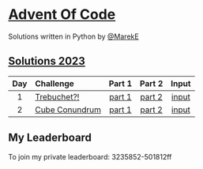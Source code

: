 # [Advent Of Code](https://adventofcode.com/)

Solutions written in Python by [@MarekE](https://github.com/marek-e)

## [Solutions 2023](2023/)

| Day | Challenge                                             |             Part 1              |             Part 2              |                       Input                        |
| :-: | :---------------------------------------------------- | :-----------------------------: | :-----------------------------: | :------------------------------------------------: |
|  1  | [Trebuchet?!](https://adventofcode.com/2023/day/1)    | [part 1](./2023/Day01/part1.py) | [part 2](./2023/Day01/part2.py) | [input](https://adventofcode.com/2022/day/1/input) |
|  2  | [Cube Conundrum](https://adventofcode.com/2023/day/2) | [part 1](./2023/Day02/part1.py) | [part 2](./2023/Day02/part2.py) | [input](https://adventofcode.com/2022/day/2/input) |

## My Leaderboard

To join my private leaderboard: 3235852-501812ff

